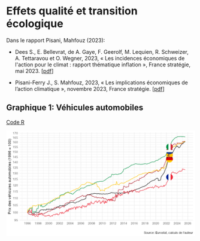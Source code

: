 # Effets qualité et transition écologique

Dans le rapport Pisani, Mahfouz (2023):

- Dees S., E. Bellevrat, de A. Gaye, F. Geerolf, M. Lequien, R. Schweizer, A. Tettaravou et O. Wegner, 2023, « Les incidences économiques de l'action pour le climat : rapport thématique inflation », France stratégie, mai 2023. [[pdf](https://www.strategie-plan.gouv.fr/files/files/Publications/Rapport/fs-2023-les_incidences_economiques_de_laction_pour_le_climat-thematique-inflation.pdf)]

- Pisani-Ferry J., S. Mahfouz, 2023, « Les implications économiques de l’action climatique », novembre 2023, France stratégie. [[pdf](https://www.strategie-plan.gouv.fr/files/files/Publications/Rapport/2023-incidences-economiques-rapport-pisani-5juin.pdf)]

## Graphique 1: Véhicules automobiles

[Code R](figure1.R)

![Graphique 1](figure1.png)

